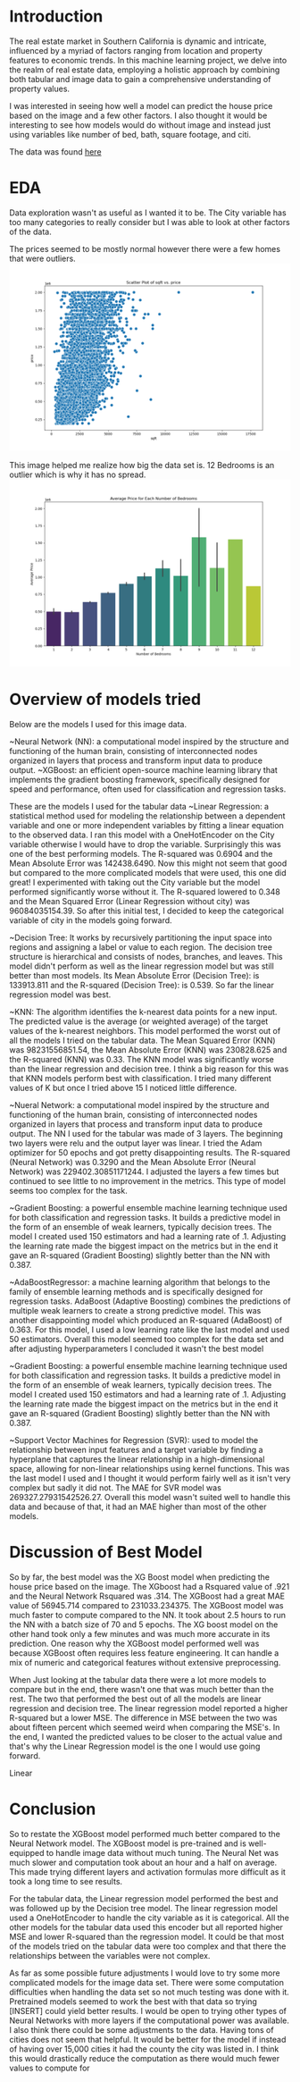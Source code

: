 # Introduction
The real estate market in Southern California is dynamic and intricate, influenced by a myriad of factors ranging from location and property features to economic trends. In this machine learning project, we delve into the realm of real estate data, employing a holistic approach by combining both tabular and image data to gain a comprehensive understanding of property values.

I was interested in seeing how well a model can predict the house price based on the image and a few other factors. I also thought it would be interesting to see how models would do without image and instead just using variables like number of bed, bath, square footage, and citi. 

The data was found [here](https://www.kaggle.com/datasets/ted8080/house-prices-and-images-socal/data)

# EDA

Data exploration wasn't as useful as I wanted it to be. The City variable has too many categories to really consider but I was able to look at other factors of the data.

The prices seemed to be mostly normal however there were a few homes that were outliers. 
![Figure](https://github.com/stevengarcia2132/ML-Real-Estate-Image-Prediction-/blob/main/scatter_plot_sqft_vs_price.png)


This image helped me realize how big the data set is. 12 Bedrooms is an outlier which is why it has no spread. 
![Figure](https://github.com/stevengarcia2132/ML-Real-Estate-Image-Prediction-/blob/main/AveragePrice%20for%20Bedrooms.png)





# Overview of models tried
Below are the models I used for this image data. 

~Neural Network (NN): a computational model inspired by the structure and functioning of the human brain, consisting of interconnected nodes organized in layers that process and transform input data to produce output.
~XGBoost: an efficient open-source machine learning library that implements the gradient boosting framework, specifically designed for speed and performance, often used for classification and regression tasks.

These are the models I used for the tabular data
~Linear Regression: a statistical method used for modeling the relationship between a dependent variable and one or more independent variables by fitting a linear equation to the observed data. I ran this model with a OneHotEncoder on the City variable otherwise I would have to drop the variable. Surprisingly this was one of the best performing models. The R-squared was 0.6904 and the Mean Absolute Error was 142438.6490. Now this might not seem that good but compared to the more complicated models that were used, this one did great!
I experimented with taking out the City variable but the model performed significantly worse without it. The R-squared lowered to 0.348 and the Mean Squared Error (Linear Regression without city) was 96084035154.39. So after this initial test, I decided to keep the categorical variable of city in the models going forward.

~Decision Tree: It works by recursively partitioning the input space into regions and assigning a label or value to each region. The decision tree structure is hierarchical and consists of nodes, branches, and leaves.
This model didn't perform as well as the linear regression model but was still better than most models. Its Mean Absolute Error (Decision Tree): is 133913.811 and the R-squared (Decision Tree): is 0.539. So far the linear regression model was best.


~KNN: The algorithm identifies the k-nearest data points for a new input.
The predicted value is the average (or weighted average) of the target values of the k-nearest neighbors.
This model performed the worst out of all the models I tried on the tabular data. The Mean Squared Error (KNN) was 98231556851.54, the Mean Absolute Error (KNN) was 230828.625 and the R-squared (KNN) was 0.33. The KNN model was significantly worse than the linear regression and decision tree. I think a big reason for this was that KNN models perform best with classification. I tried many different values of K but once I tried above 15 I noticed little difference. 

~Nueral Network: a computational model inspired by the structure and functioning of the human brain, consisting of interconnected nodes organized in layers that process and transform input data to produce output. The NN I used for the tabular was made of 3 layers. The beginning two layers were relu and the output layer was linear. I tried the Adam optimizer for 50 epochs and got pretty disappointing results. The R-squared (Neural Network) was 0.3290 and the Mean Absolute Error (Neural Network) was 229402.30851171244. I adjusted the layers a few times but continued to see little to no improvement in the metrics. This type of model seems too complex for the task. 


~Gradient Boosting: a powerful ensemble machine learning technique used for both classification and regression tasks. It builds a predictive model in the form of an ensemble of weak learners, typically decision trees.
The model I created used 150 estimators and had a learning rate of .1. Adjusting the learning rate made the biggest impact on the metrics but in the end it gave an R-squared (Gradient Boosting) slightly better than the NN with 0.387.

~AdaBoostRegressor: a machine learning algorithm that belongs to the family of ensemble learning methods and is specifically designed for regression tasks. AdaBoost (Adaptive Boosting) combines the predictions of multiple weak learners to create a strong predictive model. This was another disappointing model which produced an R-squared (AdaBoost) of  0.363. For this model, I used a  low learning rate like the last model and used 50 estimators. Overall this model seemed too complex for the data set and after adjusting hyperparameters I concluded it wasn't the best model

~Gradient Boosting: a powerful ensemble machine learning technique used for both classification and regression tasks. It builds a predictive model in the form of an ensemble of weak learners, typically decision trees.
The model I created used 150 estimators and had a learning rate of .1. Adjusting the learning rate made the biggest impact on the metrics but in the end it gave an R-squared (Gradient Boosting) slightly better than the NN with 0.387.

~Support Vector Machines for Regression (SVR): used to model the relationship between input features and a target variable by finding a hyperplane that captures the linear relationship in a high-dimensional space, allowing for non-linear relationships using kernel functions. This was the last model I used and I thought it would perform fairly well as it isn't very complex but sadly it did not. The MAE for SVR model was 269327.27931542526.27. Overall this model wasn't suited well to handle this data and because of that, it had an MAE higher than most of the other models. 

# Discussion of Best Model
So by far, the best model was the XG Boost model when predicting the house price based on the image. The XGboost had a Rsquared value of .921 and the Neural Network Rsquared was .314. The XGBoost had a great MAE value of 56945.714 compared to 231033.234375. The XGBoost model was much faster to compute compared to the NN. It took about 2.5 hours to run the NN with a batch size of 70 and 5 epochs. The XG boost model on the other hand took only a few minutes and was much more accurate in its prediction. One reason why the XGBoost model performed well was because XGBoost often requires less feature engineering. It can handle a mix of numeric and categorical features without extensive preprocessing.


When Just looking at the tabular data there were a lot more models to compare but in the end, there wasn't one that was much better than the rest. The two that performed the best out of all the models are linear regression and decision tree. The linear regression model reported a higher R-squared but a lower MSE. The difference in MSE between the two was about fifteen percent which seemed weird when comparing the MSE's. In the end, I wanted the predicted values to be closer to the actual value and that's why the Linear Regression model is the one I would use going forward. 

Linear

# Conclusion
So to restate the XGBoost model performed much better compared to the Neural Network model. The XGBoost model is pre-trained and is well-equipped to handle image data without much tuning. The Neural Net was much slower and computation took about an hour and a half on average. This made trying different layers and activation formulas more difficult as it took a long time to see results. 

For the tabular data, the Linear regression model performed the best and was followed up by the Decision tree model. The linear regression model used a OneHotEncoder to handle the city variable as it is categorical. All the other models for the tabular data used this encoder but all reported higher MSE and lower R-squared than the regression model. It could be that most of the models tried on the tabular data were too complex and that there the relationships between the variables were not complex. 

As far as some possible future adjustments I would love to try some more complicated models for the image data set. There were some computation difficulties when handling the data set so not much testing was done with it. Pretrained models seemed to work the best with that data so trying [INSERT] could yield better results. I would be open to trying other types of Neural Networks with more layers if the computational power was available. I also think there could be some adjustments to the data. Having tons of cities does not seem that helpful. It would be better for the model if instead of having over 15,000 cities it had the county the city was listed in. I think this would drastically reduce the computation as there would much fewer values to compute for

